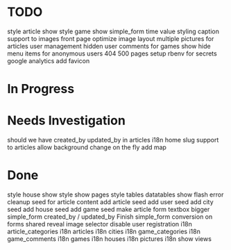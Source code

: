 
TODO
=======================

style article show
style game show
simple_form time value styling
caption support to images
front page optimize image layout
multiple pictures for articles
user management
hidden user comments for games
show hide menu items for anonymous users
404 500 pages
setup rbenv for secrets
google analytics
add favicon


In Progress
=======================


Needs Investigation
=======================

should we have created_by updated_by in articles
i18n home
slug support to articles
allow background change on the fly
add map


Done
=======================

style house show
style show pages
style tables datatables
show flash error
cleanup seed for article content
add article seed
add user seed
add city seed
add house seed
add game seed
make article form textbox bigger
simple_form created_by / updated_by
Finish simple_form conversion on forms
shared reveal image selector
disable user registration
i18n article_categories
i18n articles
i18n cities
i18n game_categories
i18n game_comments
i18n games
i18n houses
i18n pictures
i18n show views


